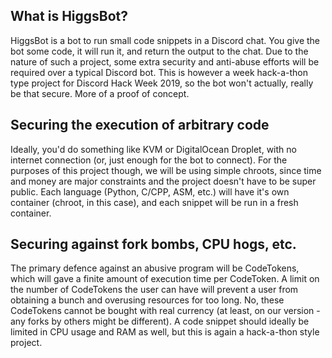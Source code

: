 ## What is HiggsBot?
HiggsBot is a bot to run small code snippets in a Discord chat. You give the bot some code, it will run it, and return the output to the chat.
Due to the nature of such a project, some extra security and anti-abuse efforts will be required over a typical Discord bot.
This is however a week hack-a-thon type project for Discord Hack Week 2019, so the bot won't actually, really be that secure. More of a proof of concept.

## Securing the execution of arbitrary code
Ideally, you'd do something like KVM or DigitalOcean Droplet, with no internet connection (or, just enough for the bot to connect).
For the purposes of this project though, we will be using simple chroots, since time and money are major constraints and the project doesn't have to be super public.
Each language (Python, C/CPP, ASM, etc.) will have it's own container (chroot, in this case), and each snippet will be run in a fresh container.

## Securing against fork bombs, CPU hogs, etc.
The primary defence against an abusive program will be CodeTokens, which will gave a finite amount of execution time per CodeToken. 
A limit on the number of CodeTokens the user can have will prevent a user from obtaining a bunch and overusing resources for too long.
No, these CodeTokens cannot be bought with real currency (at least, on our version - any forks by others might be different).
A code snippet should ideally be limited in CPU usage and RAM as well, but this is again a hack-a-thon style project.
